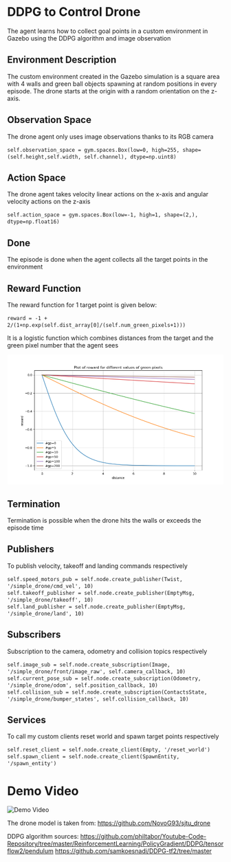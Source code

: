 # DDPG to Control Drone

The agent learns how to collect goal points in a custom environment in Gazebo using the DDPG algorithm and image observation

## Environment Description
The custom environment created in the Gazebo simulation is a square area with 4 walls and green ball objects spawning at random positions in every episode. The drone starts at the origin with a random orientation on the z-axis. 
 ## Observation Space 
 The drone agent only uses image observations thanks to its RGB camera
```
self.observation_space = gym.spaces.Box(low=0, high=255, shape=(self.height,self.width, self.channel), dtype=np.uint8)
```
## Action Space
The drone agent takes velocity linear actions on the x-axis and angular velocity actions on the z-axis
```
self.action_space = gym.spaces.Box(low=-1, high=1, shape=(2,), dtype=np.float16)
```

## Done 
The episode is done when the agent collects all the target points in the environment

## Reward Function
The reward function for 1 target point is given below:
```
reward = -1 + 2/(1+np.exp(self.dist_array[0]/(self.num_green_pixels+1)))
```
It is a logistic function which combines distances from the target and the green pixel number that the agent sees

![Reward function plot](https://github.com/ecemisildar/custom_env_ddpg/blob/main/media/Figure_1.png)

## Termination
Termination is possible when the drone hits the walls or exceeds the episode time

## Publishers
To publish velocity, takeoff and landing commands respectively
```
self.speed_motors_pub = self.node.create_publisher(Twist, '/simple_drone/cmd_vel', 10)
self.takeoff_publisher = self.node.create_publisher(EmptyMsg, '/simple_drone/takeoff', 10)
self.land_publisher = self.node.create_publisher(EmptyMsg, '/simple_drone/land', 10)
```
## Subscribers
Subscription to the camera, odometry and collision topics respectively
```
self.image_sub = self.node.create_subscription(Image, '/simple_drone/front/image_raw', self.camera_callback, 10)
self.current_pose_sub = self.node.create_subscription(Odometry, '/simple_drone/odom', self.position_callback, 10)
self.collision_sub = self.node.create_subscription(ContactsState, '/simple_drone/bumper_states', self.collision_callback, 10)
```        
## Services
To call my custom clients reset world and spawn target points respectively
```
self.reset_client = self.node.create_client(Empty, '/reset_world')
self.spawn_client = self.node.create_client(SpawnEntity, '/spawn_entity')
```

# Demo Video

![Demo Video](https://github.com/ecemisildar/custom_env_ddpg/blob/main/media/gif_example.gif)



The drone model is taken from: https://github.com/NovoG93/sjtu_drone

DDPG algorithm sources:
https://github.com/philtabor/Youtube-Code-Repository/tree/master/ReinforcementLearning/PolicyGradient/DDPG/tensorflow2/pendulum
https://github.com/samkoesnadi/DDPG-tf2/tree/master

